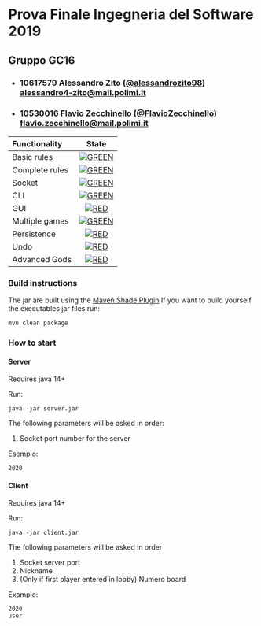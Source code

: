 # Prova Finale Ingegneria del Software 2019
## Gruppo GC16

- ###   10617579    Alessandro Zito ([@alessandrozito98](https://github.com/alessandrozito98)) alessandro4-zito@mail.polimi.it
- ###   10530016    Flavio Zecchinello ([@FlavioZecchinello](https://github.com/FlavioZecchinello)) flavio.zecchinello@mail.polimi.it

| Functionality | State |
|:-----------------------|:------------------------------------:|
| Basic rules | [![GREEN](https://placehold.it/15/44bb44/44bb44)](#) |
| Complete rules | [![GREEN](https://placehold.it/15/44bb44/44bb44)](#) |
| Socket | [![GREEN](https://placehold.it/15/44bb44/44bb44)](#) |
| CLI | [![GREEN](https://placehold.it/15/44bb44/44bb44)](#) |
| GUI | [![RED](https://placehold.it/15/f03c15/f03c15)](#) |
| Multiple games | [![GREEN](https://placehold.it/15/44bb44/44bb44)](#) |
| Persistence | [![RED](https://placehold.it/15/f03c15/f03c15)](#) |
| Undo | [![RED](https://placehold.it/15/f03c15/f03c15)](#) |
| Advanced Gods | [![RED](https://placehold.it/15/f03c15/f03c15)](#) |

<!--
[![RED](https://placehold.it/15/f03c15/f03c15)](#)
[![YELLOW](https://placehold.it/15/ffdd00/ffdd00)](#)
[![GREEN](https://placehold.it/15/44bb44/44bb44)](#)
-->


### Build instructions

The jar are built using the [Maven Shade Plugin](https://maven.apache.org/plugins/maven-shade-plugin/)
If you want to build yourself the executables jar files run:
```
mvn clean package
```

### How to start
#### Server
Requires java 14+ 

Run:
```
java -jar server.jar
```

The following parameters will be asked in order:
1. Socket port number for the server

Esempio:
```
2020
```

#### Client
Requires java 14+

Run:
```
java -jar client.jar
````

The following parameters will be asked in order
1. Socket server port
2. Nickname
3. (Only if first player entered in lobby) Numero board

Example:
```
2020
user
```
